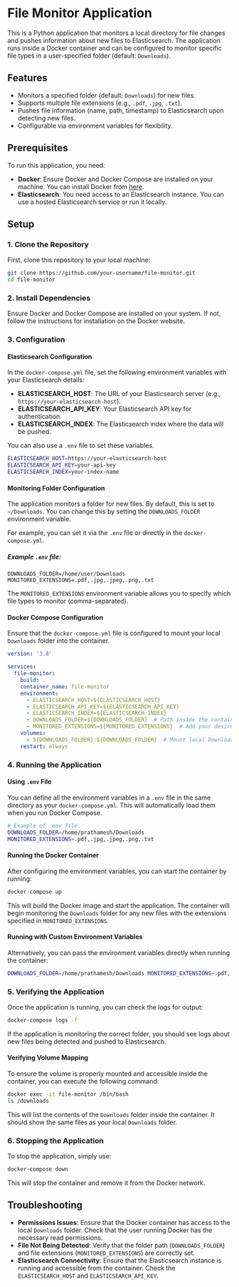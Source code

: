 # File Monitor Application

This is a Python application that monitors a local directory for file changes and pushes information about new files to Elasticsearch. The application runs inside a Docker container and can be configured to monitor specific file types in a user-specified folder (default: `Downloads`).

## Features

- Monitors a specified folder (default: `Downloads`) for new files.
- Supports multiple file extensions (e.g., `.pdf`, `.jpg`, `.txt`).
- Pushes file information (name, path, timestamp) to Elasticsearch upon detecting new files.
- Configurable via environment variables for flexibility.

## Prerequisites

To run this application, you need:

- **Docker**: Ensure Docker and Docker Compose are installed on your machine. You can install Docker from [here](https://docs.docker.com/get-docker/).
- **Elasticsearch**: You need access to an Elasticsearch instance. You can use a hosted Elasticsearch service or run it locally. 

## Setup

### 1. Clone the Repository

First, clone this repository to your local machine:

```bash
git clone https://github.com/your-username/file-monitor.git
cd file-monitor
```

### 2. Install Dependencies

Ensure Docker and Docker Compose are installed on your system. If not, follow the instructions for installation on the Docker website.

### 3. Configuration

#### Elasticsearch Configuration

In the `docker-compose.yml` file, set the following environment variables with your Elasticsearch details:

- **ELASTICSEARCH_HOST**: The URL of your Elasticsearch server (e.g., `https://your-elasticsearch-host`).
- **ELASTICSEARCH_API_KEY**: Your Elasticsearch API key for authentication.
- **ELASTICSEARCH_INDEX**: The Elasticsearch index where the data will be pushed.

You can also use a `.env` file to set these variables.

```bash
ELASTICSEARCH_HOST=https://your-elasticsearch-host
ELASTICSEARCH_API_KEY=your-api-key
ELASTICSEARCH_INDEX=your-index-name
```

#### Monitoring Folder Configuration

The application monitors a folder for new files. By default, this is set to `~/Downloads`. You can change this by setting the `DOWNLOADS_FOLDER` environment variable.

For example, you can set it via the `.env` file or directly in the `docker-compose.yml`.

##### Example `.env` file:

```
DOWNLOADS_FOLDER=/home/user/Downloads
MONITORED_EXTENSIONS=.pdf,.jpg,.jpeg,.png,.txt
```

The `MONITORED_EXTENSIONS` environment variable allows you to specify which file types to monitor (comma-separated).

#### Docker Compose Configuration

Ensure that the `docker-compose.yml` file is configured to mount your local `Downloads` folder into the container.

```yaml
version: '3.8'

services:
  file-monitor:
    build: .
    container_name: file-monitor
    environment:
      - ELASTICSEARCH_HOST=${ELASTICSEARCH_HOST}
      - ELASTICSEARCH_API_KEY=${ELASTICSEARCH_API_KEY}
      - ELASTICSEARCH_INDEX=${ELASTICSEARCH_INDEX}
      - DOWNLOADS_FOLDER=${DOWNLOADS_FOLDER}  # Path inside the container
      - MONITORED_EXTENSIONS=${MONITORED_EXTENSIONS}  # Add your desired extensions here
    volumes:
      - ${DOWNLOADS_FOLDER}:${DOWNLOADS_FOLDER}  # Mount local Downloads folder to container's /downloads
    restart: always
```

### 4. Running the Application

#### Using `.env` File

You can define all the environment variables in a `.env` file in the same directory as your `docker-compose.yml`. This will automatically load them when you run Docker Compose.

```bash
# Example of .env file
DOWNLOADS_FOLDER=/home/prathamesh/Downloads
MONITORED_EXTENSIONS=.pdf,.jpg,.jpeg,.png,.txt
```

#### Running the Docker Container

After configuring the environment variables, you can start the container by running:

```bash
docker-compose up
```

This will build the Docker image and start the application. The container will begin monitoring the `Downloads` folder for any new files with the extensions specified in `MONITORED_EXTENSIONS`.

#### Running with Custom Environment Variables

Alternatively, you can pass the environment variables directly when running the container:

```bash
DOWNLOADS_FOLDER=/home/prathamesh/Downloads MONITORED_EXTENSIONS=.pdf,.jpg,.jpeg,.png,.txt docker-compose up
```

### 5. Verifying the Application

Once the application is running, you can check the logs for output:

```bash
docker-compose logs -f
```

If the application is monitoring the correct folder, you should see logs about new files being detected and pushed to Elasticsearch.

#### Verifying Volume Mapping

To ensure the volume is properly mounted and accessible inside the container, you can execute the following command:

```bash
docker exec -it file-monitor /bin/bash
ls /downloads
```

This will list the contents of the `Downloads` folder inside the container. It should show the same files as your local `Downloads` folder.

### 6. Stopping the Application

To stop the application, simply use:

```bash
docker-compose down
```

This will stop the container and remove it from the Docker network.

## Troubleshooting

- **Permissions Issues**: Ensure that the Docker container has access to the local `Downloads` folder. Check that the user running Docker has the necessary read permissions.
- **File Not Being Detected**: Verify that the folder path (`DOWNLOADS_FOLDER`) and file extensions (`MONITORED_EXTENSIONS`) are correctly set.
- **Elasticsearch Connectivity**: Ensure that the Elasticsearch instance is running and accessible from the container. Check the `ELASTICSEARCH_HOST` and `ELASTICSEARCH_API_KEY`.
